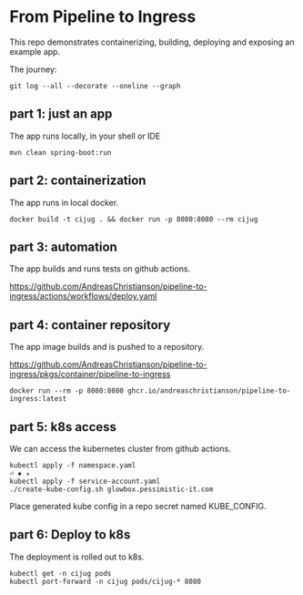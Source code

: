 # From Pipeline to Ingress

This repo demonstrates containerizing, building, deploying and exposing an example app.

The journey:

```shell
git log --all --decorate --oneline --graph
```

## part 1: just an app

The app runs locally, in your shell or IDE

```shell
mvn clean spring-boot:run
```

## part 2: containerization

The app runs in local docker.

```shell
docker build -t cijug . && docker run -p 8080:8080 --rm cijug
```

## part 3: automation

The app builds and runs tests on github actions.

https://github.com/AndreasChristianson/pipeline-to-ingress/actions/workflows/deploy.yaml

## part 4: container repository

The app image builds and is pushed to a repository.

https://github.com/AndreasChristianson/pipeline-to-ingress/pkgs/container/pipeline-to-ingress

```shell
docker run --rm -p 8080:8080 ghcr.io/andreaschristianson/pipeline-to-ingress:latest
```

## part 5: k8s access

We can access the kubernetes cluster from github actions.

```shell
kubectl apply -f namespace.yaml                                                                                                                                                                                                 ⏎ ✹ ✭
kubectl apply -f service-account.yaml
./create-kube-config.sh glowbox.pessimistic-it.com
```

Place generated kube config in a repo secret named KUBE_CONFIG.

## part 6: Deploy to k8s

The deployment is rolled out to k8s.

```shell
kubectl get -n cijug pods
kubectl port-forward -n cijug pods/cijug-* 8080
```

